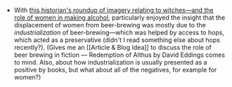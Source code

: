 - With [this historian's roundup of imagery relating to witches—and the role of women in making alcohol](https://www.reddit.com/r/AskHistorians/comments/m6d2wf/was_there_a_time_or_place_when_brewing_ale_was/gra9amq/), particularly enjoyed the insight that the displacement of women from beer-brewing was mostly due to the *industrialization* of beer-brewing—which was helped by access to hops, which acted as a preservative (didn't I read something else about hops recently?). (Gives me an [[Article & Blog Idea]] to discuss the role of beer brewing in fiction — Redemption of Althus by David Eddings comes to mind. Also, about how industrialization is usually presented as a positive by books, but what about all of the negatives, for example for women?) 
